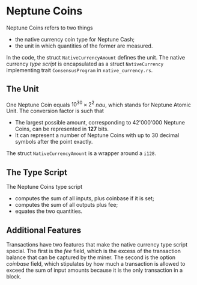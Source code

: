 # Neptune Coins

Neptune Coins refers to two things
 - the native currency coin type for Neptune Cash;
 - the unit in which quantities of the former are measured.

In the code, the struct `NativeCurrencyAmount` defines the unit. The native currency *type script* is encapsulated as a struct `NativeCurrency` implementing trait `ConsensusProgram` in `native_currency.rs`.

## The Unit

One Neptune Coin equals $10^{30} \times 2^2$ *nau*, which stands for Neptune Atomic Unit. The conversion factor is such that
 - The largest possible amount, corresponding to 42'000'000 Neptune Coins, can be represented in **127** bits.
 - It can represent a number of Neptune Coins with up to 30 decimal symbols after the point exactly.

The struct `NativeCurrencyAmount` is a wrapper around a `i128`.

## The Type Script

The Neptune Coins type script
 - computes the sum of all inputs, plus coinbase if it is set;
 - computes the sum of all outputs plus fee;
 - equates the two quantities.

## Additional Features

Transactions have two features that make the native currency type script special. The first is the *fee* field, which is the excess of the transaction balance that can be captured by the miner. The second is the option *coinbase* field, which stipulates by how much a transaction is allowed to exceed the sum of input amounts because it is the only transaction in a block.
